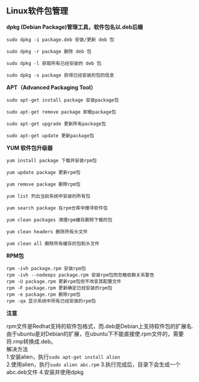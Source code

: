 ## Linux软件包管理<br/>

**dpkg (Debian Package)管理工具，软件包名以.deb后缀**
```
sudo dpkg -i package.deb 安装/更新 deb 包 

sudo dpkg -r package 删除 deb 包 

sudo dpkg -l 获取所有已经安装的 deb 包 

sudo dpkg -s package 获得已经安装的包的信息
```

**APT（Advanced Packaging Tool）**
```
sudo apt-get install package 安装package包

sudo apt-get remove package 卸载package包

sudo apt-get upgrade 更新所有package包  

sudo apt-get update 更新package包                             
```    

 
**YUM 软件包升级器**
```
yum install package 下载并安装rpm包 

yum update package 更新rpm包 

yum remove package 删除rpm包 

yum list 列出当前系统中安装的所有包

yum search package 在rpm仓库中搜寻软件包 

yum clean packages 清理rpm缓存删除下载的包 

yum clean headers 删除所有头文件

yum clean all 删除所有缓存的包和头文件 
```

 
**RPM包**
```
rpm -ivh package.rpm 安装rpm包 
rpm -ivh --nodeeps package.rpm 安装rpm包而忽略依赖关系警告 
rpm -U package.rpm 更新rpm包但不改变其配置文件 
rpm -F package.rpm 更新确定已经安装的rpm包 
rpm -e package.rpm 删除rpm包 
rpm -qa 显示系统中所有已经安装的rpm包 
```

**注意**

rpm文件是Redhat支持的软件包格式，而.deb是Debian上支持软件包的扩展名.<br/>
由于ubuntu是对Debian的扩展，在ubuntu下不能直接使.rpm文件的，需要将.rmp转换成.deb。<br/>
解决方法<br/>
1.安装alien，执行`sudo apt-get install alien`<br/>
2.使用alien，执行`sudo alien abc.rpm`
3.执行完成后，目录下会生成一个abc.deb文件
4.安装并使用dpkg

<!-- 

## 下一篇文章
<a href='https://github.com/MarsPen/-notes-summary/blob/master/linux/backup.md'>linux基础系列之-备份</a>

## linux基础命令系列目录
<a href='https://github.com/MarsPen/-notes-summary/blob/master/linux/index.md'>linux基础命令系列</a> -->